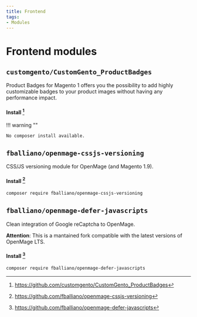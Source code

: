 ```yaml
---
title: Frontend
tags:
- Modules
---
```


# Frontend modules

## `customgento/CustomGento_ProductBadges`
Product Badges for Magento 1 offers you the possibility to add highly customizable badges to your product images without having any performance impact.

#### Install [^1]
!!! warning ""

    No composer install available.

## `fballiano/openmage-cssjs-versioning`
CSS/JS versioning module for OpenMage (and Magento 1.9).

#### Install [^2]
```bash
composer require fballiano/openmage-cssjs-versioning
```

## `fballiano/openmage-defer-javascripts`
Clean integration of Google reCaptcha to OpenMage.

__Attention__:
This is a mantained fork compatible with the latest versions of OpenMage LTS.

#### Install [^3]
```bash
composer require fballiano/openmage-defer-javascripts
```

[^1]: https://github.com/customgento/CustomGento_ProductBadges
[^2]: https://github.com/fballiano/openmage-cssjs-versioning
[^3]: https://github.com/fballiano/openmage-defer-javascripts
